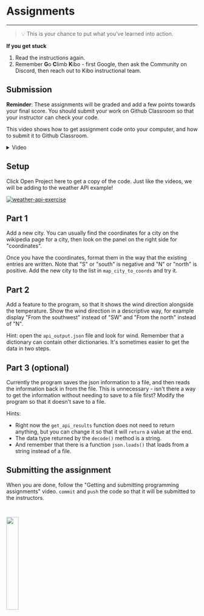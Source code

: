 # Assignments

---

> 💡 This is your chance to put what you’ve learned into action.
>


<aside>

**If you get stuck**
1. Read the instructions again.
2. Remember **G**o **C**limb **K**ibo - first Google, then ask the Community on Discord, then reach out to Kibo instructional team.

</aside>

## Submission

**Reminder**: These assignments will be graded and add a few points towards your final score. You should submit your work on Github
Classroom so that your instructor can check your code.

This video shows how to get assignment code onto your computer, and how to
submit it to Github Classroom.

<details><summary>Video</summary>

<div style="position: relative; padding-bottom: 62.5%; height: 0;"><iframe src="https://www.loom.com/embed/b6f344e3887d46d7a63d5cafac2fc21e" frameborder="0" webkitallowfullscreen mozallowfullscreen allowfullscreen style="position: absolute; top: 0; left: 0; width: 100%; height: 100%;"></iframe></div>

</details>

## Setup

Click Open Project here to get a copy of the code. Just like the videos, we will be adding to the weather API example!

<a href="https://classroom.github.com/a/PCUb7tFJ" target="_blank"><img src="https://img.shields.io/static/v1?label=Open%20Project&message=Weather%20API%20Exercise&color=blue" alt="weather-api-exercise" /></a>

<!-- link to https://github.com/kibo-programming-2-jan-23/show-weather-from-api-exercise -->

## Part 1

Add a new city. You can usually find the coordinates for a city on the wikipedia page for a city, then look on the panel on the right side for "coordinates". 

Once you have the coordinates, format them in the way that the existing entries are written. Note that "S" or "south" is negative and "N" or "north" is positive. Add the new city to the list in `map_city_to_coords` and try it.

## Part 2

Add a feature to the program, so that it shows the wind direction alongside the temperature. Show the wind direction in a descriptive way, for example display "From the southwest" instead of "SW" and "From the north" instead of "N".

Hint: open the `api_output.json` file and look for wind. Remember that a dictionary can contain other dictionaries. It's sometimes easier to get the data in two steps.


## Part 3 (optional)

Currently the program saves the json information to a file, and then reads the information back in from the file. This is unnecessary - isn't there a way to get the information without needing to save to a file first? Modify the program so that it doesn't save to a file.

Hints:
* Right now the `get_api_results` function does not need to return anything, but you can change it so that it will `return` a value at the end. 
* The data type returned by the `decode()` method is a string.
* And remember that there is a function `json.loads()` that loads from a string instead of a file.

## Submitting the assignment

When you are done, follow the "Getting and submitting programming assignments" video. `commit` and `push` the code so that it will be submitted to the instructors.

<image src="../../images/w1/cool_library_snake.png" height="25%" width="25%" style="border:none, border-width: 0, border: 0; margin-top:2em; box-shadow: 0px 0px;" />


